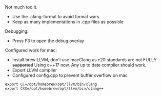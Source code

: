 Not much too it.

- Use the .clang-format to avoid format wars.
- Keep as many implementations in .cpp files as possible

Debugging:

- Press F3 to open the debug overlay

Configured work for mac:

- ~~Install brew LLVM, don't use macClang as c20 standards are not FULLY supported~~ Using c++17 now. Any up to date compiler should work.
- Export LLVM compiler
- Configured config.cpp to prevent buffer overflow on mac

```
export CC=/opt/homebrew/opt/llvm/bin/clang
export CXX=/opt/homebrew/opt/llvm/bin/clang++
```
